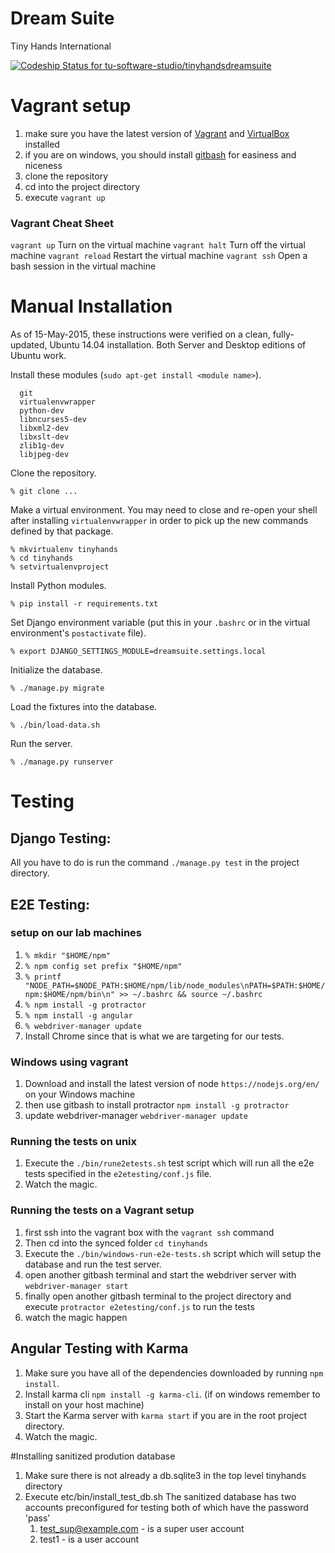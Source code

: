 # Dream Suite
Tiny Hands International

[ ![Codeship Status for tu-software-studio/tinyhandsdreamsuite](https://www.codeship.io/projects/79c5fb20-1e83-0132-0c4f-7a12a542bc63/status?branch=master)](https://www.codeship.io/projects/35545)

# Vagrant setup #
1. make sure you have the latest version of [Vagrant](https://www.vagrantup.com/) and [VirtualBox](https://www.virtualbox.org/wiki/Downloads) installed 
2. if you are on windows, you should install [gitbash](https://git-scm.com/downloads) for easiness and niceness
3. clone the repository
4. cd into the project directory
5. execute `vagrant up`

### Vagrant Cheat Sheet ###
  `vagrant up` Turn on the virtual machine
  `vagrant halt` Turn off the virtual machine
  `vagrant reload` Restart the virtual machine
  `vagrant ssh` Open a bash session in the virtual machine

# Manual Installation #
As of 15-May-2015, these instructions were verified on a clean, fully-updated, Ubuntu 14.04 installation. Both Server and Desktop editions of Ubuntu work.

Install these modules (`sudo apt-get install <module name>`).

      git
      virtualenvwrapper
      python-dev
      libncurses5-dev
      libxml2-dev
      libxslt-dev
      zlib1g-dev
      libjpeg-dev

Clone the repository.

    % git clone ...

Make a virtual environment. You may need to close and re-open your shell after installing `virtualenvwrapper` in order to pick up the new commands defined by that package.

    % mkvirtualenv tinyhands
    % cd tinyhands
    % setvirtualenvproject

Install Python modules.

    % pip install -r requirements.txt

Set Django environment variable (put this in your `.bashrc` or in the virtual environment's `postactivate` file).

    % export DJANGO_SETTINGS_MODULE=dreamsuite.settings.local

Initialize the database.

    % ./manage.py migrate

Load the fixtures into the database.

    % ./bin/load-data.sh

Run the server.

    % ./manage.py runserver

# Testing
## Django Testing:
All you have to do is run the command `./manage.py test` in the project directory.

## E2E Testing:
### setup on our lab machines ###
 1.  `% mkdir "$HOME/npm"`
 2.  `% npm config set prefix "$HOME/npm"`
 3.  `% printf "NODE_PATH=$NODE_PATH:$HOME/npm/lib/node_modules\nPATH=$PATH:$HOME/npm:$HOME/npm/bin\n" >> ~/.bashrc && source ~/.bashrc`
 4.  `% npm install -g protractor`
 5.  `% npm install -g angular`
 6.  `% webdriver-manager update`
 7.  Install Chrome since that is what we are targeting for our tests.

### Windows using vagrant ###
 1. Download and install the latest version of node `https://nodejs.org/en/` on your Windows machine
 2. then use gitbash to install protractor `npm install -g protractor`
 3. update webdriver-manager `webdriver-manager update`
 
### Running the tests on unix ###
1. Execute the `./bin/rune2etests.sh` test script which will run all the e2e tests specified in the `e2etesting/conf.js` file.
2. Watch the magic.

### Running the tests on a Vagrant setup ###
1. first ssh into the vagrant box with the `vagrant ssh` command
2. Then cd into the synced folder `cd tinyhands`
3. Execute the `./bin/windows-run-e2e-tests.sh` script which will setup the database and run the test server.
4. open another gitbash terminal and start the webdriver server with `webdriver-manager start` 
5. finally open another gitbash terminal to the project directory and execute `protractor e2etesting/conf.js` to run the tests
6. watch the magic happen

## Angular Testing with Karma ##
1. Make sure you have all of the dependencies downloaded by running `npm install`. 
2. Install karma cli `npm install -g karma-cli`. (if on windows remember to install on your host machine)
3. Start the Karma server with `karma start` if you are in the root project directory.
4. Watch the magic.

#Installing sanitized prodution database
1. Make sure there is not already a db.sqlite3 in the top level tinyhands directory
2. Execute etc/bin/install_test_db.sh
    The sanitized database has two accounts preconfigured for testing both of which have the password 'pass'
    1) test_sup@example.com - is a super user account
    2) test1 - is a user account
